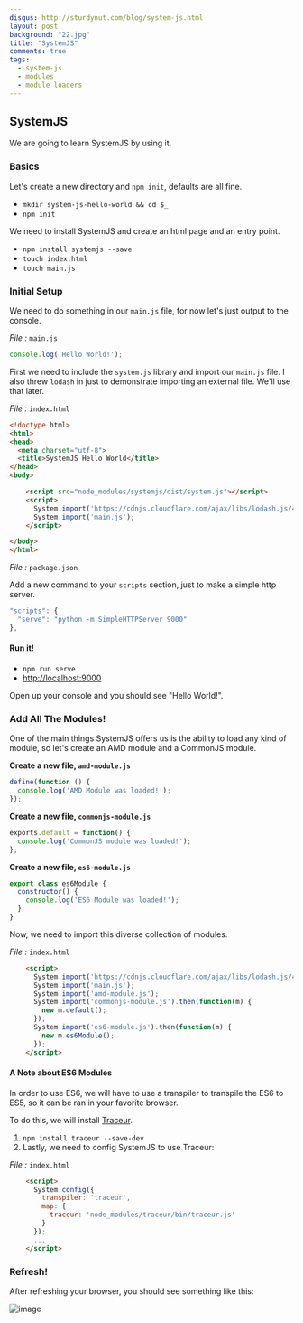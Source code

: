 ```yaml
---
disqus: http://sturdynut.com/blog/system-js.html
layout: post
background: "22.jpg"
title: "SystemJS"
comments: true
tags:
  - system-js
  - modules
  - module loaders
---
```


## SystemJS

We are going to learn SystemJS by using it.

### Basics

Let's create a new directory and `npm init`, defaults are all fine.

* `mkdir system-js-hello-world && cd $_`
* `npm init`

We need to install SystemJS and create an html page and an entry point.

* `npm install systemjs --save`
* `touch index.html`
* `touch main.js`

### Initial Setup

We need to do something in our `main.js` file, for now let's just output to the console.

*File :* `main.js`

```javascript
console.log('Hello World!');
```

First we need to include the `system.js` library and import our `main.js` file.  I also threw `lodash` in just to demonstrate importing an external file.  We'll use that later.

*File :* `index.html`

```html
<!doctype html>
<html>
<head>
  <meta charset="utf-8">
  <title>SystemJS Hello World</title>
</head>
<body>

    <script src="node_modules/systemjs/dist/system.js"></script>
    <script>
      System.import('https://cdnjs.cloudflare.com/ajax/libs/lodash.js/4.13.1/lodash.min.js');
      System.import('main.js');
    </script>

</body>
</html>
```

*File :* `package.json`

Add a new command to your `scripts` section, just to make a simple http server.

```javascript
"scripts": {
  "serve": "python -m SimpleHTTPServer 9000"
},
```

#### Run it!

* `npm run serve`
* [http://localhost:9000](http://localhost:9000)

Open up your console and you should see "Hello World!".

### Add All The Modules!

One of the main things SystemJS offers us is the ability to load any kind of module, so let's create an AMD module and a CommonJS module.

**Create a new file, `amd-module.js`**

```javascript
define(function () {
  console.log('AMD Module was loaded!');
});
```

**Create a new file, `commonjs-module.js`**

```javascript
exports.default = function() {
  console.log('CommonJS module was loaded!');
};
```

**Create a new file, `es6-module.js`**

```javascript
export class es6Module {
  constructor() {
    console.log('ES6 Module was loaded!');
  }
}
```

Now, we need to import this diverse collection of modules.

*File :* `index.html`

```html
    <script>
      System.import('https://cdnjs.cloudflare.com/ajax/libs/lodash.js/4.13.1/lodash.min.js');
      System.import('main.js');
      System.import('amd-module.js');
      System.import('commonjs-module.js').then(function(m) {
        new m.default();
      });
      System.import('es6-module.js').then(function(m) {
        new m.es6Module();
      });
    </script>
```

#### A Note about ES6 Modules

In order to use ES6, we will have to use a transpiler to transpile the ES6 to ES5, so it can be ran in your favorite browser.

To do this, we will install [Traceur](https://github.com/google/traceur-compiler/).

1.  `npm install traceur --save-dev`
2.  Lastly, we need to config SystemJS to use Traceur:

*File :* `index.html`

```html
    <script>
      System.config({
        transpiler: 'traceur',
        map: {
          traceur: 'node_modules/traceur/bin/traceur.js'
        }
      });
      ...
    </script>
```

### Refresh!

After refreshing your browser, you should see something like this:

![image]('images/posts/systemjs/console.png')


